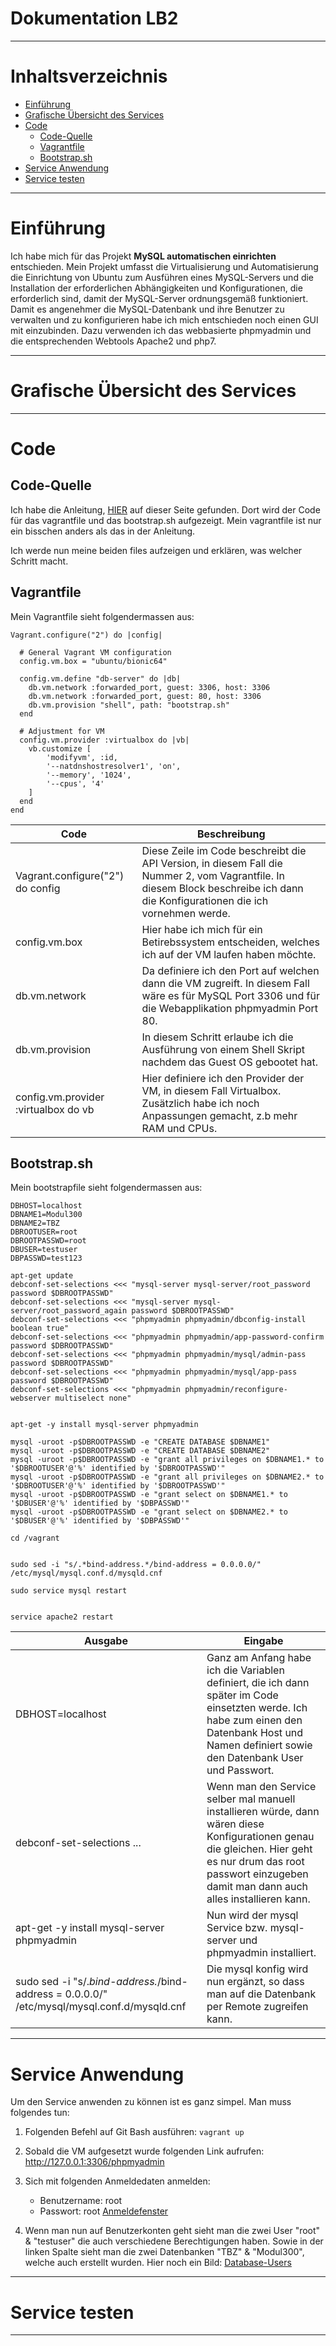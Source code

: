# **Dokumentation LB2**

---

# Inhaltsverzeichnis

- [Einführung](#einführung)
- [Grafische Übersicht des Services](#grafische)
- [Code](#code)
	- [Code-Quelle](#code-quelle)
	- [Vagrantfile](#vagrantfile)
	- [Bootstrap.sh](#bootstrap)
- [Service Anwendung](#anwendung)
- [Service testen](#testen)

---

# Einführung

Ich habe mich für das Projekt **MySQL automatischen einrichten** entschieden.
Mein Projekt umfasst die Virtualisierung und Automatisierung die Einrichtung von Ubuntu zum 
Ausführen eines MySQL-Servers und die Installation der erforderlichen Abhängigkeiten und 
Konfigurationen, die erforderlich sind, damit der MySQL-Server ordnungsgemäß funktioniert.
Damit es angenehmer die MySQL-Datenbank und ihre Benutzer zu verwalten und zu konfigurieren
habe ich mich entschieden noch einen GUI mit einzubinden. Dazu verwenden ich das webbasierte 
phpmyadmin und die entsprechenden Webtools Apache2 und php7.

---
<a name="grafische"></a>
# Grafische Übersicht des Services

---

# Code

## Code-Quelle

Ich habe die Anleitung, [HIER](https://www.yourtechy.com/technology/mysql-server-vagrant-virtualbox/)
auf dieser Seite gefunden. Dort wird der Code für das vagrantfile und das bootstrap.sh aufgezeigt. 
Mein vagrantfile ist nur ein bisschen anders als das in der Anleitung.

Ich werde nun meine beiden files aufzeigen und erklären, was welcher Schritt macht. 

## Vagrantfile

Mein Vagrantfile sieht folgendermassen aus:


    Vagrant.configure("2") do |config|
    
      # General Vagrant VM configuration
      config.vm.box = "ubuntu/bionic64"

      config.vm.define "db-server" do |db|
        db.vm.network :forwarded_port, guest: 3306, host: 3306
        db.vm.network :forwarded_port, guest: 80, host: 3306
        db.vm.provision "shell", path: "bootstrap.sh"
      end

      # Adjustment for VM
      config.vm.provider :virtualbox do |vb|
        vb.customize [
            'modifyvm', :id,
            '--natdnshostresolver1', 'on',
            '--memory', '1024',
            '--cpus', '4'
        ] 
      end
    end




| Code| Beschreibung|
| --------------| -----------------|
| Vagrant.configure("2") do config | Diese Zeile im Code beschreibt die API Version, in diesem Fall die Nummer 2, vom Vagrantfile. In diesem Block beschreibe ich dann die Konfigurationen die ich vornehmen werde.  |
| config.vm.box | Hier habe ich mich für ein Betirebssystem entscheiden, welches ich auf der VM laufen haben möchte. |
| db.vm.network | Da definiere ich den Port auf welchen dann die VM zugreift. In diesem Fall wäre es für MySQL Port 3306 und für die Webapplikation phpmyadmin Port 80.  |
| db.vm.provision | In diesem Schritt erlaube ich die Ausführung von einem Shell Skript nachdem das Guest OS gebootet hat. |
| config.vm.provider :virtualbox do vb | Hier definiere ich den Provider der VM, in diesem Fall Virtualbox. Zusätzlich habe ich noch Anpassungen gemacht, z.b mehr RAM und CPUs. |



<a name="bootstrap"></a>
## Bootstrap.sh

Mein bootstrapfile sieht folgendermassen aus:

    DBHOST=localhost
    DBNAME1=Modul300
    DBNAME2=TBZ
    DBROOTUSER=root
    DBROOTPASSWD=root
    DBUSER=testuser
    DBPASSWD=test123

    apt-get update
    debconf-set-selections <<< "mysql-server mysql-server/root_password password $DBROOTPASSWD"
    debconf-set-selections <<< "mysql-server mysql-server/root_password_again password $DBROOTPASSWD"
    debconf-set-selections <<< "phpmyadmin phpmyadmin/dbconfig-install boolean true"
    debconf-set-selections <<< "phpmyadmin phpmyadmin/app-password-confirm password $DBROOTPASSWD"
    debconf-set-selections <<< "phpmyadmin phpmyadmin/mysql/admin-pass password $DBROOTPASSWD"
    debconf-set-selections <<< "phpmyadmin phpmyadmin/mysql/app-pass password $DBROOTPASSWD"
    debconf-set-selections <<< "phpmyadmin phpmyadmin/reconfigure-webserver multiselect none"


    apt-get -y install mysql-server phpmyadmin

    mysql -uroot -p$DBROOTPASSWD -e "CREATE DATABASE $DBNAME1"
    mysql -uroot -p$DBROOTPASSWD -e "CREATE DATABASE $DBNAME2"
    mysql -uroot -p$DBROOTPASSWD -e "grant all privileges on $DBNAME1.* to '$DBROOTUSER'@'%' identified by '$DBROOTPASSWD'"
    mysql -uroot -p$DBROOTPASSWD -e "grant all privileges on $DBNAME2.* to '$DBROOTUSER'@'%' identified by '$DBROOTPASSWD'"
    mysql -uroot -p$DBROOTPASSWD -e "grant select on $DBNAME1.* to '$DBUSER'@'%' identified by '$DBPASSWD'"
    mysql -uroot -p$DBROOTPASSWD -e "grant select on $DBNAME2.* to '$DBUSER'@'%' identified by '$DBPASSWD'"

    cd /vagrant


    sudo sed -i "s/.*bind-address.*/bind-address = 0.0.0.0/" /etc/mysql/mysql.conf.d/mysqld.cnf

    sudo service mysql restart


    service apache2 restart



| Ausgabe       | Eingabe          |
| --------------| -----------------|
| DBHOST=localhost | Ganz am Anfang habe ich die Variablen definiert, die ich dann später im Code einsetzten werde. Ich habe zum einen den Datenbank Host und Namen definiert sowie den Datenbank User und Passwort.  |
| debconf-set-selections ... | Wenn man den Service selber mal manuell installieren würde, dann wären diese Konfigurationen genau die gleichen. Hier geht es nur drum das root passwort einzugeben damit man dann auch alles installieren kann.|
| apt-get -y install mysql-server phpmyadmin | Nun wird der mysql Service bzw. mysql-server und phpmyadmin installiert. |
| sudo sed -i "s/.*bind-address.*/bind-address = 0.0.0.0/" /etc/mysql/mysql.conf.d/mysqld.cnf | Die mysql konfig wird nun ergänzt, so dass man auf die Datenbank per Remote zugreifen kann. |


---
<a name="anwendung"></a>
# Service Anwendung

Um den Service anwenden zu können ist es ganz simpel. Man muss folgendes tun:

1. Folgenden Befehl auf Git Bash ausführen: `vagrant up`
2. Sobald die VM aufgesetzt wurde folgenden Link aufrufen: http://127.0.0.1:3306/phpmyadmin
3. Sich mit folgenden Anmeldedaten anmelden:
   - Benutzername: root
   - Passwort:     root
[Anmeldefenster](\LB2\Bilder\Anmeldefenster.PNG)

4. Wenn man nun auf Benutzerkonten geht sieht man die zwei User "root" & "testuser" die auch verschiedene Berechtigungen haben. Sowie in der linken Spalte sieht man die zwei Datenbanken "TBZ" & "Modul300", welche auch erstellt wurden. Hier noch ein Bild:
[Database-Users](\LB2\Bilder\Database-Users.PNG)

---
<a name="testen"></a>
# Service testen


---


